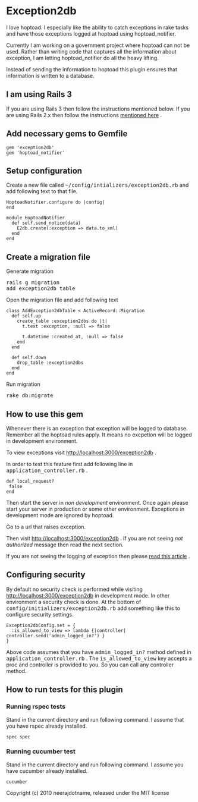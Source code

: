 # Exception2db #

I love hoptoad. I especially like the ability to catch exceptions in rake tasks and have those exceptions logged at hoptoad using hoptoad_notifier.

Currently I am working on a government project where hoptoad can not be used. Rather than writing code that captures all the information about exception, I am letting hoptoad_notifier do all the heavy lifting.

Instead of sending the information to hoptoad this plugin ensures that information is written to a database.

## I am using Rails 3 ##

If you are using Rails 3 then follow the instructions mentioned below. If you are using Rails 2.x  then follow the instructions [mentioned here](http://github.com/neerajdotname/exception2db) .

## Add necessary gems  to Gemfile ##

    gem 'exception2db'
    gem 'hoptoad_notifier'


## Setup configuration ## 

Create a new file called <tt>~/config/intializers/exception2db.rb</tt> and add following text to that file.

    HoptoadNotifier.configure do |config|
    end

    module HoptoadNotifier
      def self.send_notice(data)
        E2db.create(:exception => data.to_xml)
      end
    end

## Create a migration file ##

Generate migration <pre>rails g migration add_exception2db_table</pre> 

Open the migration file and add following text

    class AddException2dbTable < ActiveRecord::Migration
      def self.up
        create_table :exception2dbs do |t|
          t.text :exception, :null => false

          t.datetime :created_at, :null => false
        end
      end

      def self.down
        drop_table :exception2dbs
      end
    end

Run migration <pre>rake db:migrate</pre> 


## How to use this gem ##

Whenever there is an exception that exception will be logged to database. Remember all the hoptoad rules apply. It means no excpetion will be logged in development environment.

To view exceptions visit [http://localhost:3000/exception2db](http://localhost:3000/exception2db) .

In order to test this feature first add following line in <tt>application_controller.rb</tt> .

    def local_request?
     false
    end

Then start the server in *non development* environment. Once again please start your server in production
or some other environment. Exceptions in development mode are ignored by hoptoad. 

Go to a url that raises exception.

Then visit [http://localhost:3000/exception2db](http://localhost:3000/exception2db) . If you are not seeing *not authorized* message then read the next section.

If you are not seeing the logging of exception then please [read this article](http://neeraj.name/2010/04/23/I-am-not-seeing-hoptoad-messages.html) .

##  Configuring security ##

By default no security check is performed while visiting [http://localhost:3000/exception2db](http://localhost:3000/exception2db) in development mode. In other environment a security check is done. At the bottom of <tt>config/initializers/exception2db.rb</tt> add something like this to configure security settings.

    Exception2dbConfig.set = {
      :is_allowed_to_view => lambda {|controller| controller.send('admin_logged_in?') }
    }

Above code assumes that you have <tt>admin_logged_in?</tt> method defined in <tt>application_controller.rb</tt> . The <tt>is_allowed_to_view</tt> key accepts a proc and controller is provided to you. So you can call any controller method.

##  How to run tests for this plugin ##

### Running rspec tests ###

Stand in the current directory and run following command. I assume that you have rspec already installed.

    spec spec

### Running cucumber test ###

Stand in the current directory and run following command. I assume you have cucumber already installed.

    cucumber


Copyright (c) 2010 neerajdotname, released under the MIT license
